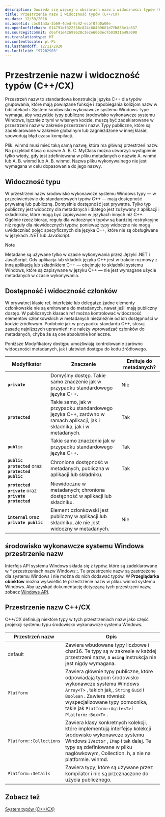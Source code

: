 ```yaml
---
description: Dowiedz się więcej o obszarach nazw i widoczności typów (C++/CX)
title: Przestrzenie nazw i widoczność typów (C++/CX)
ms.date: 12/30/2016
ms.assetid: cbc01a3a-3b69-4ded-9c42-ecbf0fd0a00e
ms.openlocfilehash: 014791ef322538c824c68409681d7fb856e1c837
ms.sourcegitcommit: d6af41e42699628c3e2e6063ec7b03931a49a098
ms.translationtype: MT
ms.contentlocale: pl-PL
ms.lasthandoff: 12/11/2020
ms.locfileid: "97282903"
---
```

# <a name="namespaces-and-type-visibility-ccx-"></a>Przestrzenie nazw i widoczność typów (C++/CX)

Przestrzeń nazw to standardowa konstrukcja języka C++ dla typów grupowania, które mają powiązane funkcje i zapobiegania kolizjom nazw w bibliotekach. System środowisko wykonawcze systemu Windows Type wymaga, aby wszystkie typy publiczne środowisko wykonawcze systemu Windows, łącznie z tymi w własnym kodzie, muszą być zadeklarowane w przestrzeni nazw w zakresie przestrzeni nazw. Typy publiczne, które są zadeklarowane w zakresie globalnym lub zagnieżdżone w innej klasie, spowodują błąd czasu kompilacji.

Plik. winmd musi mieć taką samą nazwę, która ma główną przestrzeń nazw. Na przykład Klasa o nazwie A. B. C. MyClass można utworzyć wystąpienie tylko wtedy, gdy jest zdefiniowana w pliku metadanych o nazwie A. winmd lub A. B. winmd lub A. B. winmd. Nazwa pliku wykonywalnego nie jest wymagana w celu dopasowania do jego nazwy.

## <a name="type-visibility"></a>Widoczność typu

W przestrzeni nazw środowisko wykonawcze systemu Windows typy — w przeciwieństwie do standardowych typów C++ — mają dostępność prywatną lub publiczną. Domyślnie dostępność jest prywatna. Tylko typ publiczny jest widoczny dla metadanych i dlatego jest zużywany z aplikacji i składników, które mogą być zapisywane w językach innych niż C++. Ogólnie rzecz biorąc, reguły dla widocznych typów są bardziej restrykcyjne niż reguły dla niewidocznych typów, ponieważ typy widoczne nie mogą uwidaczniać pojęć specyficznych dla języka C++, które nie są obsługiwane w językach .NET lub JavaScript.

> [!NOTE]
> Metadane są używane tylko w czasie wykonywania przez Języki .NET i JavaScript. Gdy aplikacja lub składnik języka C++ jest w trakcie rozmowy z inną aplikacją lub składnikiem C++ — obejmuje to składniki systemu Windows, które są zapisywane w języku C++ — nie jest wymagane użycie metadanych w czasie wykonywania.

## <a name="member-accessibility-and-visibility"></a>Dostępność i widoczność członków

W prywatnej klasie ref, interfejsie lub delegatze żadne elementy członkowskie nie są emitowane do metadanych, nawet jeśli mają publiczny dostęp. W publicznych klasach ref można kontrolować widoczność elementów członkowskich w metadanych niezależnie od ich dostępności w kodzie źródłowym. Podobnie jak w przypadku standardu C++, stosuj zasadę najniższych uprawnień; nie należy wprowadzać członków do metadanych, chyba że są one absolutnie konieczne.

Poniższe Modyfikatory dostępu umożliwiają kontrolowanie zarówno widoczności metadanych, jak i ułatwień dostępu do kodu źródłowego.

| Modyfikator | Znaczenie | Emituje do metadanych? |
|--|--|--|
| **`private`** | Domyślny dostęp. Takie samo znaczenie jak w przypadku standardowego języka C++. | Nie |
| **`protected`** | Takie samo, jak w przypadku standardowego języka C++, zarówno w ramach aplikacji, jak i składnika, jak i w metadanych. | Tak |
| **`public`** | Takie samo znaczenie jak w przypadku standardowego języka C++. | Tak |
| **`public protected`** oraz **`protected public`** | Chroniona dostępność w metadanych, publiczna w aplikacji lub składniku. | Tak |
| **`protected private`** oraz **`private protected`** | Niewidoczne w metadanych; chroniona dostępność w aplikacji lub składniku. |  |
| **`internal`** oraz **`private public`** | Element członkowski jest publiczny w aplikacji lub składniku, ale nie jest widoczny w metadanych. | Nie |

## <a name="windows-runtime-namespaces"></a>środowisko wykonawcze systemu Windows przestrzenie nazw

Interfejs API systemu Windows składa się z typów, które są zadeklarowane w \* przestrzeniach nazw Windows::. Te przestrzenie nazw są zastrzeżone dla systemu Windows i nie można do nich dodawać typów. W **Przeglądarka obiektów** można wyświetlić te przestrzenie nazw w pliku. winmd systemu Windows. Aby uzyskać dokumentację dotyczącą tych przestrzeni nazw, zobacz [Windows API](/uwp/api/).

## <a name="ccx-namespaces"></a>Przestrzenie nazw C++/CX

C++/CX definiują niektóre typy w tych przestrzeniach nazw jako część projekcji systemu typu środowisko wykonawcze systemu Windows.

| Przestrzeń nazw | Opis |
|--|--|
| default | Zawiera wbudowane typy liczbowe i char16. Te typy są w zakresie w każdej przestrzeni nazw, a **`using`** instrukcja nie jest nigdy wymagana. |
| `Platform` | Zawiera głównie typy publiczne, które odpowiadają typom środowisko wykonawcze systemu Windows `Array<T>` , takich jak,, `String` `Guid` i `Boolean` . Zawiera również wyspecjalizowane typy pomocnika, takie jak `Platform::Agile<T>` i `Platform::Box<T>` . |
| `Platform::Collections` | Zawiera klasy konkretnych kolekcji, które implementują interfejsy kolekcji środowisko wykonawcze systemu Windows `IVector` , `IMap` i tak dalej. Te typy są zdefiniowane w pliku nagłówkowym, Collection. h, a nie na platformie. winmd. |
| `Platform::Details` | Zawiera typy, które są używane przez kompilator i nie są przeznaczone do użycia publicznego. |

## <a name="see-also"></a>Zobacz też

[System typów (C++/CX)](../cppcx/type-system-c-cx.md)
